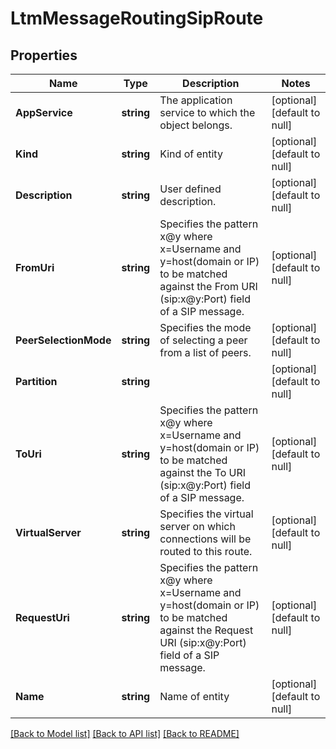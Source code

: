 # LtmMessageRoutingSipRoute

## Properties
Name | Type | Description | Notes
------------ | ------------- | ------------- | -------------
**AppService** | **string** | The application service to which the object belongs. | [optional] [default to null]
**Kind** | **string** | Kind of entity | [optional] [default to null]
**Description** | **string** | User defined description. | [optional] [default to null]
**FromUri** | **string** | Specifies the pattern x@y where x&#x3D;Username and y&#x3D;host(domain or IP) to be matched against the From URI (sip:x@y:Port) field of a SIP message. | [optional] [default to null]
**PeerSelectionMode** | **string** | Specifies the mode of selecting a peer from a list of peers. | [optional] [default to null]
**Partition** | **string** |  | [optional] [default to null]
**ToUri** | **string** | Specifies the pattern x@y where x&#x3D;Username and y&#x3D;host(domain or IP) to be matched against the To URI (sip:x@y:Port) field of a SIP message. | [optional] [default to null]
**VirtualServer** | **string** | Specifies the virtual server on which connections will be routed to this route. | [optional] [default to null]
**RequestUri** | **string** | Specifies the pattern x@y where x&#x3D;Username and y&#x3D;host(domain or IP) to be matched against the Request URI (sip:x@y:Port) field of a SIP message. | [optional] [default to null]
**Name** | **string** | Name of entity | [optional] [default to null]

[[Back to Model list]](../README.md#documentation-for-models) [[Back to API list]](../README.md#documentation-for-api-endpoints) [[Back to README]](../README.md)



